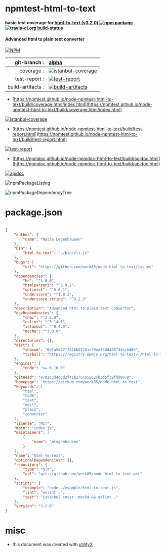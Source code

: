 # npmtest-html-to-text

#### basic test coverage for  [html-to-text (v3.2.0)](https://github.com/werk85/node-html-to-text)  [![npm package](https://img.shields.io/npm/v/npmtest-html-to-text.svg?style=flat-square)](https://www.npmjs.org/package/npmtest-html-to-text) [![travis-ci.org build-status](https://api.travis-ci.org/npmtest/node-npmtest-html-to-text.svg)](https://travis-ci.org/npmtest/node-npmtest-html-to-text)

#### Advanced html to plain text converter

[![NPM](https://nodei.co/npm/html-to-text.png?downloads=true&downloadRank=true&stars=true)](https://www.npmjs.com/package/html-to-text)

| git-branch : | [alpha](https://github.com/npmtest/node-npmtest-html-to-text/tree/alpha)|
|--:|:--|
| coverage : | [![istanbul-coverage](https://npmtest.github.io/node-npmtest-html-to-text/build/coverage.badge.svg)](https://npmtest.github.io/node-npmtest-html-to-text/build/coverage.html/index.html)|
| test-report : | [![test-report](https://npmtest.github.io/node-npmtest-html-to-text/build/test-report.badge.svg)](https://npmtest.github.io/node-npmtest-html-to-text/build/test-report.html)|
| build-artifacts : | [![build-artifacts](https://npmtest.github.io/node-npmtest-html-to-text/glyphicons_144_folder_open.png)](https://github.com/npmtest/node-npmtest-html-to-text/tree/gh-pages/build)|

- [https://npmtest.github.io/node-npmtest-html-to-text/build/coverage.html/index.html](https://npmtest.github.io/node-npmtest-html-to-text/build/coverage.html/index.html)

[![istanbul-coverage](https://npmtest.github.io/node-npmtest-html-to-text/build/screenCapture.buildCi.browser.%252Ftmp%252Fbuild%252Fcoverage.lib.html.png)](https://npmtest.github.io/node-npmtest-html-to-text/build/coverage.html/index.html)

- [https://npmtest.github.io/node-npmtest-html-to-text/build/test-report.html](https://npmtest.github.io/node-npmtest-html-to-text/build/test-report.html)

[![test-report](https://npmtest.github.io/node-npmtest-html-to-text/build/screenCapture.buildCi.browser.%252Ftmp%252Fbuild%252Ftest-report.html.png)](https://npmtest.github.io/node-npmtest-html-to-text/build/test-report.html)

- [https://npmdoc.github.io/node-npmdoc-html-to-text/build/apidoc.html](https://npmdoc.github.io/node-npmdoc-html-to-text/build/apidoc.html)

[![apidoc](https://npmdoc.github.io/node-npmdoc-html-to-text/build/screenCapture.buildCi.browser.%252Ftmp%252Fbuild%252Fapidoc.html.png)](https://npmdoc.github.io/node-npmdoc-html-to-text/build/apidoc.html)

![npmPackageListing](https://npmtest.github.io/node-npmtest-html-to-text/build/screenCapture.npmPackageListing.svg)

![npmPackageDependencyTree](https://npmtest.github.io/node-npmtest-html-to-text/build/screenCapture.npmPackageDependencyTree.svg)



# package.json

```json

{
    "author": {
        "name": "Malte Legenhausen"
    },
    "bin": {
        "html-to-text": "./bin/cli.js"
    },
    "bugs": {
        "url": "https://github.com/werk85/node-html-to-text/issues"
    },
    "dependencies": {
        "he": "^1.0.0",
        "htmlparser2": "^3.9.2",
        "optimist": "^0.6.1",
        "underscore": "^1.8.3",
        "underscore.string": "^3.2.3"
    },
    "description": "Advanced html to plain text converter",
    "devDependencies": {
        "chai": "^3.5.0",
        "eslint": "^3.14.1",
        "istanbul": "^0.4.5",
        "mocha": "^3.0.0"
    },
    "directories": {},
    "dist": {
        "shasum": "0dfa5d27ff816b07281c79eaf60d408744ac6d89",
        "tarball": "https://registry.npmjs.org/html-to-text/-/html-to-text-3.2.0.tgz"
    },
    "engines": {
        "node": ">= 0.10.0"
    },
    "gitHead": "8782c3d4d6d2f41b276ce5562cb3d5f39fdd0079",
    "homepage": "https://github.com/werk85/node-html-to-text",
    "keywords": [
        "html",
        "node",
        "text",
        "mail",
        "plain",
        "converter"
    ],
    "license": "MIT",
    "main": "index.js",
    "maintainers": [
        {
            "name": "mlegenhausen"
        }
    ],
    "name": "html-to-text",
    "optionalDependencies": {},
    "repository": {
        "type": "git",
        "url": "git://github.com/werk85/node-html-to-text.git"
    },
    "scripts": {
        "example": "node ./example/html-to-text.js",
        "lint": "eslint .",
        "test": "istanbul cover _mocha && eslint ."
    },
    "version": "3.2.0"
}
```



# misc
- this document was created with [utility2](https://github.com/kaizhu256/node-utility2)
